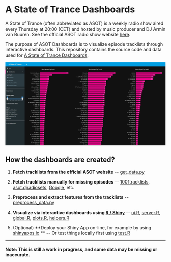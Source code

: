 # A State of Trance Dashboards

A State of Trance (often abbreviated as ASOT) is a weekly radio show aired every Thursday at 20:00 (CET) and hosted by music producer and DJ Armin van Buuren. See the official ASOT radio show website [here](http://www.astateoftrance.com).

The purpose of ASOT Dashboards is to visualize episode tracklists through interactive dashboards. This repository contains the source code and data used for [A State of Trance Dashboards](https://asot.shinyapps.io/ASOT/).

![<br>](pics/dashboard_top50.JPG)

## How the dashboards are created?

1. **Fetch tracklists from the official ASOT website** -- [get_data.py](src/get_data.py)

2. **Fetch tracklists manually for missing episodes** -- [1001tracklists](http://www.1001tracklists.com), [asot.djradiosets](http://asot.djradiosets.com), [Google](http://www.google.com), etc.

3. **Preprocess and extract features from the tracklists** -- [preprocess_data.py](src/preprocess_data.py)

4. **Visualize via interactive dashboards using [R / Shiny](http://shiny.rstudio.com)** -- [ui.R](src/ui.R), [server.R](src/server.R), [global.R](src/global.R), [plots.R](src/plots.R), [helpers.R](src/helpers.R)

5. (Optional) **Deploy your Shiny App on-line, for example by using [shinyapps.io](https://www.shinyapps.io/) ** -- Or test things locally first using [test.R](src/test.R)

---

#### Note: This is still a work in progress, and some data may be missing or inaccurate.


